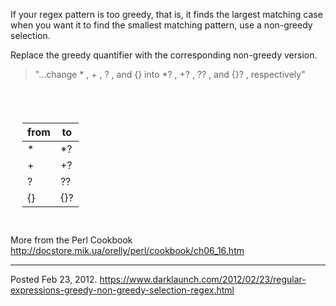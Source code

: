 If your regex pattern is too greedy, that is, it finds the largest matching case when you want it to find the smallest matching pattern, use a non-greedy selection.

Replace the greedy quantifier with the corresponding non-greedy version.

> "...change * , + , ? , and {} into *? , +? , ?? , and {}? , respectively"

<div style="padding: 39px 19px 14px;">
<table>
    <thead>
        <tr>
            <th>from</th>
            <th>to</th>
        </tr>
    </thead>
    <tbody>
        <tr><td>*</td><td>*?</td></tr>
        <tr><td>+</td><td>+?</td></tr>
        <tr><td>?</td><td>??</td></tr>
        <tr><td>{}</td><td>{}?</td></tr>
    </tbody>
</table>
</div>

More from the Perl Cookbook
http://docstore.mik.ua/orelly/perl/cookbook/ch06_16.htm

---


Posted Feb 23, 2012.
https://www.darklaunch.com/2012/02/23/regular-expressions-greedy-non-greedy-selection-regex.html